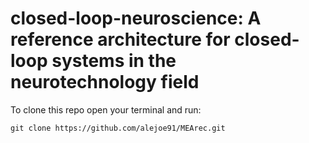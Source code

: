 # closed-loop-neuroscience: A reference architecture for closed-loop systems in the neurotechnology field

To clone this repo open your terminal and run:

`git clone https://github.com/alejoe91/MEArec.git`
